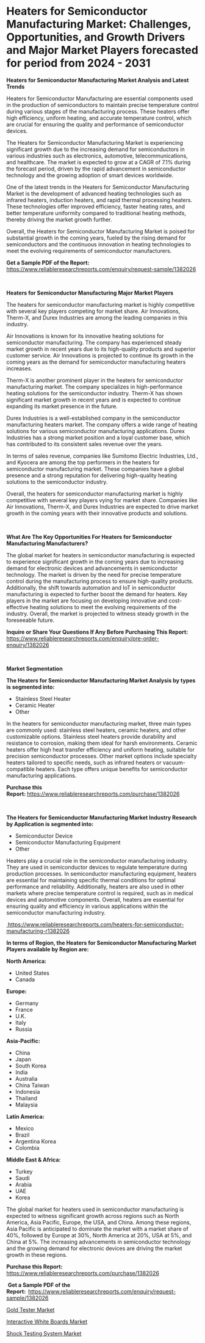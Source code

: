 <p><h1>Heaters for Semiconductor Manufacturing Market: Challenges, Opportunities, and Growth Drivers and Major Market Players forecasted for period from 2024 - 2031</h1></p><p><strong>Heaters for Semiconductor Manufacturing Market Analysis and Latest Trends</strong></p>
<p><p>Heaters for Semiconductor Manufacturing are essential components used in the production of semiconductors to maintain precise temperature control during various stages of the manufacturing process. These heaters offer high efficiency, uniform heating, and accurate temperature control, which are crucial for ensuring the quality and performance of semiconductor devices.</p><p>The Heaters for Semiconductor Manufacturing Market is experiencing significant growth due to the increasing demand for semiconductors in various industries such as electronics, automotive, telecommunications, and healthcare. The market is expected to grow at a CAGR of 7.1% during the forecast period, driven by the rapid advancement in semiconductor technology and the growing adoption of smart devices worldwide.</p><p>One of the latest trends in the Heaters for Semiconductor Manufacturing Market is the development of advanced heating technologies such as infrared heaters, induction heaters, and rapid thermal processing heaters. These technologies offer improved efficiency, faster heating rates, and better temperature uniformity compared to traditional heating methods, thereby driving the market growth further.</p><p>Overall, the Heaters for Semiconductor Manufacturing Market is poised for substantial growth in the coming years, fueled by the rising demand for semiconductors and the continuous innovation in heating technologies to meet the evolving requirements of semiconductor manufacturers.</p></p>
<p><strong>Get a Sample PDF of the Report:&nbsp;</strong> <a href="https://www.reliableresearchreports.com/enquiry/request-sample/1382026">https://www.reliableresearchreports.com/enquiry/request-sample/1382026</a></p>
<p>&nbsp;</p>
<p><strong>Heaters for Semiconductor Manufacturing Major Market Players</strong></p>
<p><p>The heaters for semiconductor manufacturing market is highly competitive with several key players competing for market share. Air Innovations, Therm-X, and Durex Industries are among the leading companies in this industry.</p><p>Air Innovations is known for its innovative heating solutions for semiconductor manufacturing. The company has experienced steady market growth in recent years due to its high-quality products and superior customer service. Air Innovations is projected to continue its growth in the coming years as the demand for semiconductor manufacturing heaters increases.</p><p>Therm-X is another prominent player in the heaters for semiconductor manufacturing market. The company specializes in high-performance heating solutions for the semiconductor industry. Therm-X has shown significant market growth in recent years and is expected to continue expanding its market presence in the future.</p><p>Durex Industries is a well-established company in the semiconductor manufacturing heaters market. The company offers a wide range of heating solutions for various semiconductor manufacturing applications. Durex Industries has a strong market position and a loyal customer base, which has contributed to its consistent sales revenue over the years.</p><p>In terms of sales revenue, companies like Sumitomo Electric Industries, Ltd., and Kyocera are among the top performers in the heaters for semiconductor manufacturing market. These companies have a global presence and a strong reputation for delivering high-quality heating solutions to the semiconductor industry.</p><p>Overall, the heaters for semiconductor manufacturing market is highly competitive with several key players vying for market share. Companies like Air Innovations, Therm-X, and Durex Industries are expected to drive market growth in the coming years with their innovative products and solutions.</p></p>
<p>&nbsp;</p>
<p><strong>What Are The Key Opportunities For Heaters for Semiconductor Manufacturing Manufacturers?</strong></p>
<p><p>The global market for heaters in semiconductor manufacturing is expected to experience significant growth in the coming years due to increasing demand for electronic devices and advancements in semiconductor technology. The market is driven by the need for precise temperature control during the manufacturing process to ensure high-quality products. Additionally, the shift towards automation and IoT in semiconductor manufacturing is expected to further boost the demand for heaters. Key players in the market are focusing on developing innovative and cost-effective heating solutions to meet the evolving requirements of the industry. Overall, the market is projected to witness steady growth in the foreseeable future.</p></p>
<p><strong>Inquire or Share Your Questions If Any Before Purchasing This Report:</strong> <a href="https://www.reliableresearchreports.com/enquiry/pre-order-enquiry/1382026">https://www.reliableresearchreports.com/enquiry/pre-order-enquiry/1382026</a></p>
<p>&nbsp;</p>
<p><strong>Market Segmentation</strong></p>
<p><strong>The Heaters for Semiconductor Manufacturing Market Analysis by types is segmented into:</strong></p>
<p><ul><li>Stainless Steel Heater</li><li>Ceramic Heater</li><li>Other</li></ul></p>
<p><p>In the heaters for semiconductor manufacturing market, three main types are commonly used: stainless steel heaters, ceramic heaters, and other customizable options. Stainless steel heaters provide durability and resistance to corrosion, making them ideal for harsh environments. Ceramic heaters offer high heat transfer efficiency and uniform heating, suitable for precision semiconductor processes. Other market options include specialty heaters tailored to specific needs, such as infrared heaters or vacuum-compatible heaters. Each type offers unique benefits for semiconductor manufacturing applications.</p></p>
<p><strong>Purchase this Report:&nbsp;</strong><a href="https://www.reliableresearchreports.com/purchase/1382026">https://www.reliableresearchreports.com/purchase/1382026</a></p>
<p>&nbsp;</p>
<p><strong>The Heaters for Semiconductor Manufacturing Market Industry Research by Application is segmented into:</strong></p>
<p><ul><li>Semiconductor Device</li><li>Semiconductor Manufacturing Equipment</li><li>Other</li></ul></p>
<p><p>Heaters play a crucial role in the semiconductor manufacturing industry. They are used in semiconductor devices to regulate temperature during production processes. In semiconductor manufacturing equipment, heaters are essential for maintaining specific thermal conditions for optimal performance and reliability. Additionally, heaters are also used in other markets where precise temperature control is required, such as in medical devices and automotive components. Overall, heaters are essential for ensuring quality and efficiency in various applications within the semiconductor manufacturing industry.</p></p>
<p><a href="https://www.reliableresearchreports.com/heaters-for-semiconductor-manufacturing-r1382026">&nbsp;https://www.reliableresearchreports.com/heaters-for-semiconductor-manufacturing-r1382026</a></p>
<p><strong>In terms of Region, the Heaters for Semiconductor Manufacturing Market Players available by Region are:</strong></p>
<p>
    <p> <strong> North America: </strong>
        <ul>
            <li>United States</li>
            <li>Canada</li>
        </ul>
        </p> 
    <p> <strong> Europe: </strong>
        <ul>
            <li>Germany</li>
            <li>France</li>
            <li>U.K.</li>
            <li>Italy</li>
            <li>Russia</li>
        </ul>
        </p> 
    <p> <strong> Asia-Pacific: </strong>
        <ul>
            <li>China</li>
            <li>Japan</li>
            <li>South Korea</li>
            <li>India</li>
            <li>Australia</li>
            <li>China Taiwan</li>
            <li>Indonesia</li>
            <li>Thailand</li>
            <li>Malaysia</li>
        </ul>
        </p> 
    <p> <strong> Latin America: </strong>
        <ul>
            <li>Mexico</li>
            <li>Brazil</li>
            <li>Argentina Korea</li>
            <li>Colombia</li>
        </ul>
        </p> 
    <p> <strong> Middle East & Africa: </strong>
        <ul>
            <li>Turkey</li>
            <li>Saudi</li>
            <li>Arabia</li>
            <li>UAE</li>
            <li>Korea</li>
        </ul>
    </p>
    </p>
<p><p>The global market for heaters used in semiconductor manufacturing is expected to witness significant growth across regions such as North America, Asia Pacific, Europe, the USA, and China. Among these regions, Asia Pacific is anticipated to dominate the market with a market share of 40%, followed by Europe at 30%, North America at 20%, USA at 5%, and China at 5%. The increasing advancements in semiconductor technology and the growing demand for electronic devices are driving the market growth in these regions.</p></p>
<p><strong>Purchase this Report: </strong><a href="https://www.reliableresearchreports.com/purchase/1382026">https://www.reliableresearchreports.com/purchase/1382026</a></p>
<p>&nbsp;<strong>Get a Sample PDF of the Report:&nbsp;&nbsp;</strong><a href="https://www.reliableresearchreports.com/enquiry/request-sample/1382026">https://www.reliableresearchreports.com/enquiry/request-sample/1382026</a></p>
<p><strong></strong></p>
<p><p><a href="https://www.linkedin.com/pulse/gold-tester-market-trends-forecast-competitive-analysis-lkhle?trackingId=iQHZwLTZRKczTNmbzAlPhA%3D%3D">Gold Tester Market</a></p><p><a href="https://www.linkedin.com/pulse/interactive-white-boards-market-size-outlook-forecast-2024-2031-uveze?trackingId=FNcP7UrVYIKqX8C%2Favv33g%3D%3D">Interactive White Boards Market</a></p><p><a href="https://www.linkedin.com/pulse/shock-testing-system-market-share-evolution-growth-trends-sicke?trackingId=u%2Fp9NW56MM2eOm5V2q3JgA%3D%3D">Shock Testing System Market</a></p></p>